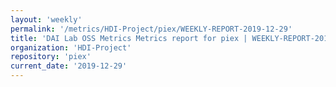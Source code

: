 ```yaml
---
layout: 'weekly'
permalink: '/metrics/HDI-Project/piex/WEEKLY-REPORT-2019-12-29'
title: 'DAI Lab OSS Metrics Metrics report for piex | WEEKLY-REPORT-2019-12-29'
organization: 'HDI-Project'
repository: 'piex'
current_date: '2019-12-29'
---
```

